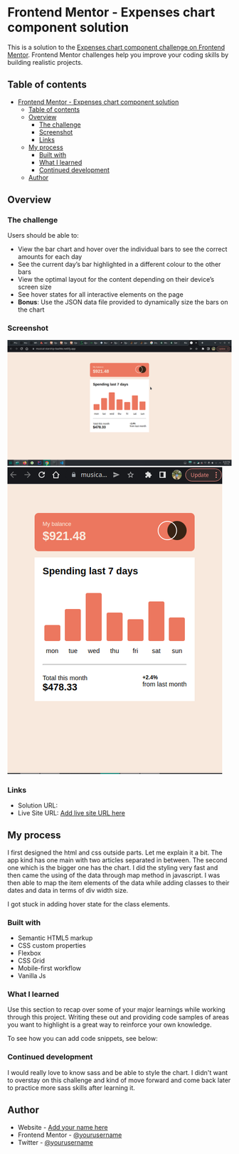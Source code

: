 # Frontend Mentor - Expenses chart component solution

This is a solution to the [Expenses chart component challenge on Frontend Mentor](https://www.frontendmentor.io/challenges/expenses-chart-component-e7yJBUdjwt). Frontend Mentor challenges help you improve your coding skills by building realistic projects. 

## Table of contents

- [Frontend Mentor - Expenses chart component solution](#frontend-mentor---expenses-chart-component-solution)
  - [Table of contents](#table-of-contents)
  - [Overview](#overview)
    - [The challenge](#the-challenge)
    - [Screenshot](#screenshot)
    - [Links](#links)
  - [My process](#my-process)
    - [Built with](#built-with)
    - [What I learned](#what-i-learned)
    - [Continued development](#continued-development)
  - [Author](#author)


## Overview

### The challenge

Users should be able to:

- View the bar chart and hover over the individual bars to see the correct amounts for each day
- See the current day’s bar highlighted in a different colour to the other bars
- View the optimal layout for the content depending on their device’s screen size
- See hover states for all interactive elements on the page
- **Bonus**: Use the JSON data file provided to dynamically size the bars on the chart

### Screenshot

![](./images/Screenshot_20220831_204924.png)
![](./images/Screenshot_20220831_204957.png)

### Links

- Solution URL: [](https://musical-starship-0aa56e.netlify.app/)
- Live Site URL: [Add live site URL here](https://github.com/Rioba-Ian/expenses-chart-component-main)

## My process

I first designed the html and css outside parts. Let me explain it a bit. The app kind has one main with two articles separated in between. The second one which is the bigger one has the chart. I did the styling very fast and then came the using of the data through map method in javascript. I was then able to map the item elements of the data while adding classes to their dates and data in terms of div width size. 

I got stuck in adding hover state for the class elements. 

### Built with

- Semantic HTML5 markup
- CSS custom properties
- Flexbox
- CSS Grid
- Mobile-first workflow
- Vanilla Js

### What I learned

Use this section to recap over some of your major learnings while working through this project. Writing these out and providing code samples of areas you want to highlight is a great way to reinforce your own knowledge.

To see how you can add code snippets, see below:

### Continued development

I would really love to know sass and be able to style the chart. I didn't want to overstay on this challenge and kind of move forward and come back later to practice more sass skills after learning it. 

## Author

- Website - [Add your name here](https://www.your-site.com)
- Frontend Mentor - [@yourusername](https://www.frontendmentor.io/profile/yourusername)
- Twitter - [@yourusername](https://www.twitter.com/yourusername)

